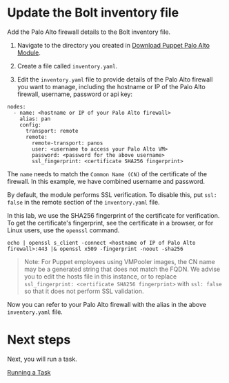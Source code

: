 # Update the Bolt inventory file

Add the Palo Alto firewall details to the Bolt inventory file.

1. Navigate to the directory you created in [Download Puppet Palo Alto Module](./../02-download-panos-module/README.md).

2. Create a file called `inventory.yaml`.

3. Edit the `inventory.yaml` file to provide details of the Palo Alto firewall you want to manage, including the hostname or IP of the Palo Alto firewall, username, password or api key: 

```
nodes:
  - name: <hostname or IP of your Palo Alto firewall>
    alias: pan
    config:
      transport: remote
      remote:
        remote-transport: panos
        user: <username to access your Palo Alto VM>
        password: <password for the above username>
        ssl_fingerprint: <certificate SHA256 fingerprint>
```

The `name` needs to match the `Common Name (CN)` of the certificate of the firewall. In this example, we have combined username and password. 

By default, the module performs SSL verification. To disable this, put `ssl: false` in the remote section of the `inventory.yaml` file. 

In this lab, we use the SHA256 fingerprint of the certificate for verification. To get the certificate's fingerprint, see the certificate in a browser, or for Linux users, use the `openssl` command.

```
echo | openssl s_client -connect <hostname of IP of Palo Alto firewall>:443 |& openssl x509 -fingerprint -noout -sha256
```

> Note: For Puppet employees using VMPooler images, the CN name may be a generated string that does not match the FQDN. We advise you to edit the hosts file in this instance, or to replace `ssl_fingerprint: <certificate SHA256 fingerprint>` with `ssl: false` so that it does not perform SSL validation.

Now you can refer to your Palo Alto firewall with the alias in the above `inventory.yaml` file.

# Next steps

Next, you will run a task.

[Running a Task](./../04-running-a-task/README.md)
